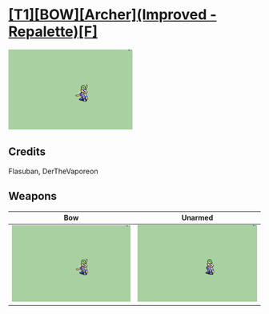 # [\[T1\]\[BOW\]\[Archer\]\(Improved - Repalette\)\[F\]](./)

<img src="./5.%20Bow/Bow_000.png" alt="[T1][BOW][Archer](Improved - Repalette)[F] standing" />

## Credits

Flasuban, DerTheVaporeon

## Weapons


|Bow |Unarmed |
|  :---: | :---: |
| <img alt="Bow animation" src="./5.%20Bow/Bow.gif" /> | <img alt="Unarmed animation" src="./8.%20Unarmed/Unarmed.gif" /> |
